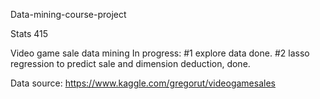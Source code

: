 Data-mining-course-project

Stats 415

Video game sale data mining
In progress:
#1 explore data done.
#2 lasso regression to predict sale and dimension deduction, done.

Data source: https://www.kaggle.com/gregorut/videogamesales
